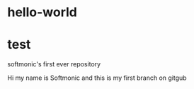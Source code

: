 # hello-world
# test
softmonic's first ever repository

Hi my name is Softmonic and this is my first branch on gitgub
